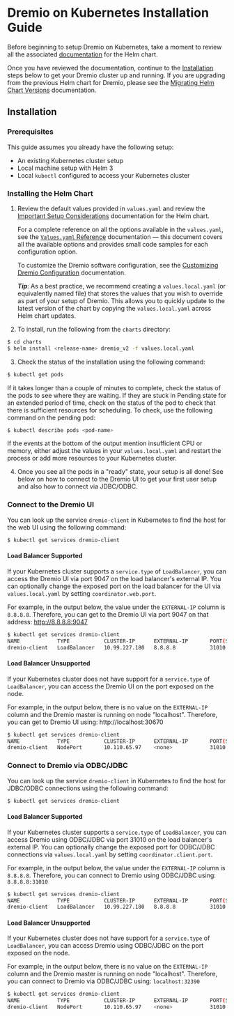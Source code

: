 # Dremio on Kubernetes Installation Guide

Before beginning to setup Dremio on Kubernetes, take a moment to review all the associated [documentation](./docs) for the Helm chart.

Once you have reviewed the documentation, continue to the [Installation](#installation) steps below to get your Dremio cluster up and running. If you are upgrading from the previous Helm chart for Dremio, please see the [Migrating Helm Chart Versions](./docs/setup/Migrating-Helm-Chart-Versions.md) documentation.

## Installation

### Prerequisites

This guide assumes you already have the following setup:

* An existing Kubernetes cluster setup
* Local machine setup with Helm 3
* Local `kubectl` configured to access your Kubernetes cluster

### Installing the Helm Chart

1. Review the default values provided in `values.yaml` and review the [Important Setup Considerations](./docs/setup/Important-Setup-Considerations.md) documentation for the Helm chart.

   For a complete reference on all the options available in the `values.yaml`, see the [`Values.yaml` Reference](./docs/Values-Reference.md) documentation — this document covers all the available options and provides small code samples for each configuration option.

   To customize the Dremio software configuration, see the [Customizing Dremio Configuration](./docs/setup/Customizing-Dremio-Configuration.md) documentation.

   ***Tip***: As a best practice, we recommend creating a `values.local.yaml` (or equivalently named file) that stores the values that you wish to override as part of your setup of Dremio. This allows you to quickly update to the latest version of the chart by copying the `values.local.yaml` across Helm chart updates.

2. To install, run the following from the `charts` directory:

```bash
$ cd charts
$ helm install <release-name> dremio_v2 -f values.local.yaml
```

3. Check the status of the installation using the following command:

```bash
$ kubectl get pods
```

If it takes longer than a couple of minutes to complete, check the status of the pods to see where they are waiting. If they are stuck in Pending state for an extended period of time, check on the status of the pod to check that there is sufficient resources for scheduling. To check, use the following command on the pending pod:

```bash
$ kubectl describe pods <pod-name>
```

If the events at the bottom of the output mention insufficient CPU or memory, either adjust the values in your `values.local.yaml` and restart the process or add more resources to your Kubernetes cluster.

4. Once you see all the pods in a "ready" state, your setup is all done! See below on how to connect to the Dremio UI to get your first user setup and also how to connect via JDBC/ODBC.

### Connect to the Dremio UI

You can look up the service `dremio-client` in Kubernetes to find the host for the web UI using the following command:

```bash
$ kubectl get services dremio-client
```

#### Load Balancer Supported

If your Kubernetes cluster supports a `service.type` of `LoadBalancer`, you can access the Dremio UI via port 9047 on the load balancer's external IP. You can optionally change the exposed port on the load balancer for the UI via `values.local.yaml` by setting `coordinator.web.port`.

For example, in the output below, the value under the `EXTERNAL-IP` column is `8.8.8.8`. Therefore, you can get to the Dremio UI via port 9047 on that address: http://8.8.8.8:9047

```bash
$ kubectl get services dremio-client
NAME            TYPE           CLUSTER-IP      EXTERNAL-IP       PORT(S)                          AGE
dremio-client   LoadBalancer   10.99.227.180   8.8.8.8           31010:32260/TCP,9047:30620/TCP   2d
```

#### Load Balancer Unsupported
If your Kubernetes cluster does not have support for a `service.type` of `LoadBalancer`, you can access the Dremio UI on the port exposed on the node.

For example, in the output below, there is no value on the `EXTERNAL-IP` column and the Dremio master is running on node "localhost". Therefore, you can get to Dremio UI using: http://localhost:30670

```bash
$ kubectl get services dremio-client
NAME            TYPE           CLUSTER-IP      EXTERNAL-IP       PORT(S)                          AGE
dremio-client   NodePort       10.110.65.97    <none>            31010:32390/TCP,9047:30670/TCP   1h
```

### Connect to Dremio via ODBC/JDBC

You can look up the service `dremio-client` in Kubernetes to find the host for JDBC/ODBC connections using the following command:

```bash
$ kubectl get services dremio-client
```

#### Load Balancer Supported
If your Kubernetes cluster supports a `service.type` of `LoadBalancer`, you can access Dremio using ODBC/JDBC via port 31010 on the load balancer's external IP. You can optionally change the exposed port for ODBC/JDBC connections via `values.local.yaml` by setting `coordinator.client.port`.

For example, in the output below, the value under the `EXTERNAL-IP` column is `8.8.8.8`. Therefore, you can connect to Dremio using ODBC/JDBC using: `8.8.8.8:31010`

```bash
$ kubectl get services dremio-client
NAME            TYPE           CLUSTER-IP      EXTERNAL-IP       PORT(S)                          AGE
dremio-client   LoadBalancer   10.99.227.180   8.8.8.8           31010:32260/TCP,9047:30620/TCP   2d
```

#### Load Balancer Unsupported
If your Kubernetes cluster does not have support for a `service.type` of `LoadBalancer`, you can access Dremio using ODBC/JDBC on the port exposed on the node.

For example, in the output below, there is no value on the `EXTERNAL-IP` column and the Dremio master is running on node "localhost". Therefore, you can connect to Dremio via ODBC/JDBC using: `localhost:32390`

```bash
$ kubectl get services dremio-client
NAME            TYPE           CLUSTER-IP      EXTERNAL-IP       PORT(S)                          AGE
dremio-client   NodePort       10.110.65.97    <none>            31010:32390/TCP,9047:30670/TCP   1h
```
